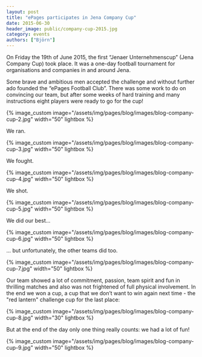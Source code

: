 ```yaml
---
layout: post
title: "ePages participates in Jena Company Cup"
date: 2015-06-30
header_image: public/company-cup-2015.jpg
category: events
authors: ["Björn"]
---
```

On Friday the 19th of June 2015, the first “Jenaer Unternehmenscup” (Jena Company Cup) took place.
It was a one-day football tournament for organisations and companies in and around Jena.

Some brave and ambitious men accepted the challenge and without further ado founded the “ePages Football Club”.
There was some work to do on convincing our team, but after some weeks of hard training and many instructions eight players were ready to go for the cup!

{% image_custom image="/assets/img/pages/blog/images/blog-company-cup-2.jpg" width="50" lightbox %}

We ran.

{% image_custom image="/assets/img/pages/blog/images/blog-company-cup-3.jpg" width="50" lightbox %}

We fought.

{% image_custom image="/assets/img/pages/blog/images/blog-company-cup-4.jpg" width="50" lightbox %}

We shot.

{% image_custom image="/assets/img/pages/blog/images/blog-company-cup-5.jpg" width="50" lightbox %}

We did our best...

{% image_custom image="/assets/img/pages/blog/images/blog-company-cup-6.jpg" width="50" lightbox %}

... but unfortunately, the other teams did too.

{% image_custom image="/assets/img/pages/blog/images/blog-company-cup-7.jpg" width="50" lightbox %}

Our team showed a lot of commitment, passion, team spirit and fun in thrilling matches and also was not frightened of full physical involvement. In the end we won a cup, a cup that we don’t want to win again next time - the "red lantern" challenge cup for the last place:

{% image_custom image="/assets/img/pages/blog/images/blog-company-cup-8.jpg" width="30" lightbox %}

But at the end of the day only one thing really counts: we had a lot of fun!

{% image_custom image="/assets/img/pages/blog/images/blog-company-cup-9.jpg" width="50" lightbox %}

